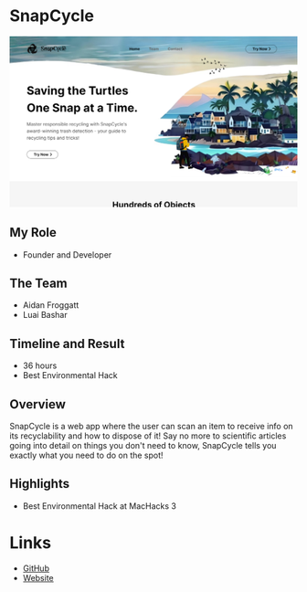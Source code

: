 # SnapCycle
![snapcycle](assets/snapcycle.png)
## My Role
- Founder and Developer
## The Team
- Aidan Froggatt
- Luai Bashar
## Timeline and Result
- 36 hours
- Best Environmental Hack
## Overview
SnapCycle is a web app where the user can scan an item to receive info on its recyclability and how to dispose of it! Say no more to scientific articles going into detail on things you don't need to know, SnapCycle tells you exactly what you need to do on the spot!
## Highlights
- Best Environmental Hack at MacHacks 3
# Links
- [GitHub]()
- [Website]()